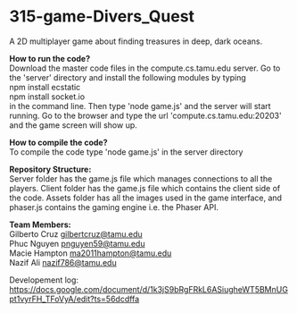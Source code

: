 # 315-game-Divers_Quest
A 2D multiplayer game about finding treasures in deep, dark oceans.

**How to run the code?**  
Download the master code files in the compute.cs.tamu.edu server. Go to the 'server' directory and install the following modules by typing  
npm install ecstatic  
npm install socket.io  
in the command line. Then type 'node game.js' and the server will start running. Go to the browser and type the url 'compute.cs.tamu.edu:20203' and the game screen will show up.

**How to compile the code?**  
To compile the code type 'node game.js' in the server directory

**Repository Structure:**  
Server folder has the game.js file which manages connections to all the players. Client folder has the game.js file which contains the client side of the code. Assets folder has all the images used in the game interface, and phaser.js contains the gaming engine i.e. the Phaser API.

**Team Members:**  
Gilberto Cruz   gilbertcruz@tamu.edu  
Phuc Nguyen     pnguyen59@tamu.edu  
Macie Hampton   ma2011hampton@tamu.edu  
Nazif Ali       nazif786@tamu.edu  
  
Developement log: https://docs.google.com/document/d/1k3jS9bRgFRkL6ASiugheWT5BMnUGpt1vyrFH_TFoVyA/edit?ts=56dcdffa 
